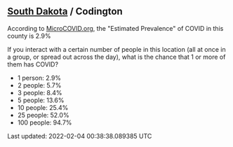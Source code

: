 
## [South Dakota](/united-states/south-dakota) / Codington

According to [MicroCOVID.org](http://microcovid.org),
the "Estimated Prevalence" of COVID in this county is 2.9%

If you interact with a certain number of people in this location
(all at once in a group, or spread out across the day), what is the chance that
1 or more of them has COVID?

- 1 person: 2.9%
- 2 people: 5.7%
- 3 people: 8.4%
- 5 people: 13.6%
- 10 people: 25.4%
- 25 people: 52.0%
- 100 people: 94.7%

Last updated: 2022-02-04 00:38:38.089385 UTC
